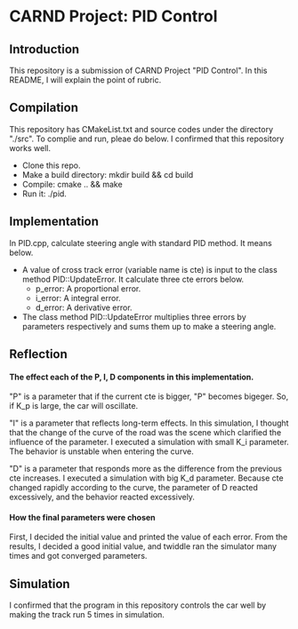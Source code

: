 # CARND Project: PID Control 

## Introduction
This repository is a submission of CARND Project "PID Control". In this README, I will explain the point of rubric.

## Compilation
This repository has CMakeList.txt and source codes under the directory "./src". 
To complie and run, pleae do below. I confirmed that this repository works well.

* Clone this repo.
* Make a build directory: mkdir build && cd build
* Compile: cmake .. && make
* Run it: ./pid.

## Implementation
In PID.cpp, calculate steering angle with standard PID method. It means below.

* A value of cross track error (variable name is cte) is input to the class method PID::UpdateError. It calculate three cte errors below.
    * p_error: A proportional error.
    * i_error: A integral error.
    * d_error: A derivative error.
* The class method PID::UpdateError multiplies three errors by parameters respectively and sums them up to make a steering angle.

## Reflection

#### The effect each of the P, I, D components in this implementation.

"P" is a parameter that if the current cte is bigger, "P" becomes bigeger. So, if K_p is large, the car will oscillate. 

"I" is a parameter that reflects long-term effects. In this simulation, I thought that the change of the curve of the road was the scene which clarified the influence of the parameter. I executed a simulation with small K_i parameter. The behavior is unstable when entering the curve.

"D" is a parameter that responds more as the difference from the previous cte increases. I executed a simulation with big K_d parameter. Because cte changed rapidly according to the curve, the parameter of D reacted excessively, and the behavior reacted excessively.


#### How the final parameters were chosen
First, I decided the initial value and printed the value of each error. From the results, I decided a good initial value, and twiddle ran the simulator many times and got converged parameters.

## Simulation
I confirmed that the program in this repository controls the car well by making the track run 5 times in simulation.
